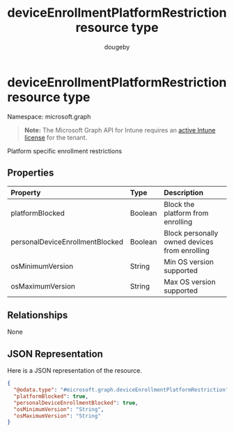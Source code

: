 ﻿---
title: "deviceEnrollmentPlatformRestriction resource type"
description: "Platform specific enrollment restrictions"
author: "dougeby"
localization_priority: Normal
ms.prod: "intune"
doc_type: resourcePageType
---

# deviceEnrollmentPlatformRestriction resource type

Namespace: microsoft.graph

> **Note:** The Microsoft Graph API for Intune requires an [active Intune license](https://go.microsoft.com/fwlink/?linkid=839381) for the tenant.

Platform specific enrollment restrictions

## Properties

| Property                        | Type    | Description                                   |
| :------------------------------ | :------ | :-------------------------------------------- |
| platformBlocked                 | Boolean | Block the platform from enrolling             |
| personalDeviceEnrollmentBlocked | Boolean | Block personally owned devices from enrolling |
| osMinimumVersion                | String  | Min OS version supported                      |
| osMaximumVersion                | String  | Max OS version supported                      |

## Relationships

None

## JSON Representation

Here is a JSON representation of the resource.

<!-- {
  "blockType": "resource",
  "@odata.type": "microsoft.graph.deviceEnrollmentPlatformRestriction"
}
-->

```json
{
  "@odata.type": "#microsoft.graph.deviceEnrollmentPlatformRestriction",
  "platformBlocked": true,
  "personalDeviceEnrollmentBlocked": true,
  "osMinimumVersion": "String",
  "osMaximumVersion": "String"
}
```
